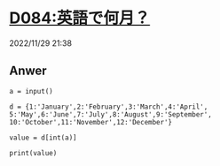 # [D084:英語で何月？](https://paiza.jp/career/challenges/216/retry)
2022/11/29 21:38
## Anwer
    a = input()

    d = {1:'January',2:'February',3:'March',4:'April',
    5:'May',6:'June',7:'July',8:'August',9:'September',
    10:'October',11:'November',12:'December'}

    value = d[int(a)]

    print(value)
> 